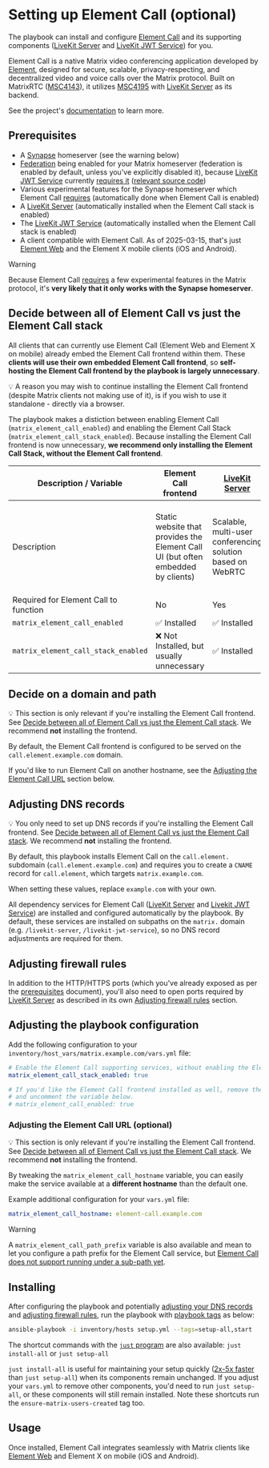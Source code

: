 <!--
SPDX-FileCopyrightText: 2024 wjbeckett
SPDX-FileCopyrightText: 2024 - 2025 Slavi Pantaleev

SPDX-License-Identifier: AGPL-3.0-or-later
-->

# Setting up Element Call (optional)

The playbook can install and configure [Element Call](https://github.com/element-hq/element-call) and its supporting components ([LiveKit Server](configuring-playbook-livekit-server.md) and [LiveKit JWT Service](configuring-playbook-livekit-jwt-service.md)) for you.

Element Call is a native Matrix video conferencing application developed by [Element](https://element.io), designed for secure, scalable, privacy-respecting, and decentralized video and voice calls over the Matrix protocol. Built on MatrixRTC ([MSC4143](https://github.com/matrix-org/matrix-spec-proposals/pull/4143)), it utilizes [MSC4195](https://github.com/hughns/matrix-spec-proposals/blob/hughns/matrixrtc-livekit/proposals/4195-matrixrtc-livekit.md) with [LiveKit Server](configuring-playbook-livekit-server.md) as its backend.

See the project's [documentation](https://github.com/element-hq/element-call) to learn more.

## Prerequisites

- A [Synapse](configuring-playbook-synapse.md) homeserver (see the warning below)
- [Federation](configuring-playbook-federation.md) being enabled for your Matrix homeserver (federation is enabled by default, unless you've explicitly disabled it), because [LiveKit JWT Service](configuring-playbook-livekit-jwt-service.md) currently [requires it](https://github.com/spantaleev/matrix-docker-ansible-deploy/pull/3562#issuecomment-2725250554) ([relevant source code](https://github.com/element-hq/lk-jwt-service/blob/f5f5374c4bdcc00a4fb13d27c0b28e20e4c62334/main.go#L135-L146))
- Various experimental features for the Synapse homeserver which Element Call [requires](https://github.com/element-hq/element-call/blob/93ae2aed9841e0b066d515c56bd4c122d2b591b2/docs/self-hosting.md#a-matrix-homeserver) (automatically done when Element Call is enabled)
- A [LiveKit Server](configuring-playbook-livekit-server.md) (automatically installed when the Element Call stack is enabled)
- The [LiveKit JWT Service](configuring-playbook-livekit-jwt-service.md) (automatically installed when the Element Call stack is enabled)
- A client compatible with Element Call. As of 2025-03-15, that's just [Element Web](configuring-playbook-client-element-web.md) and the Element X mobile clients (iOS and Android).

> [!WARNING]
>  Because Element Call [requires](https://github.com/element-hq/element-call/blob/93ae2aed9841e0b066d515c56bd4c122d2b591b2/docs/self-hosting.md#a-matrix-homeserver) a few experimental features in the Matrix protocol, it's **very likely that it only works with the Synapse homeserver**.

## Decide between all of Element Call vs just the Element Call stack

All clients that can currently use Element Call (Element Web and Element X on mobile) already embed the Element Call frontend within them.
These **clients will use their own embedded Element Call frontend**, so **self-hosting the Element Call frontend by the playbook is largely unnecessary**.

💡 A reason you may wish to continue installing the Element Call frontend (despite Matrix clients not making use of it), is if you wish to use it standalone - directly via a browser.

The playbook makes a distiction between enabling Element Call (`matrix_element_call_enabled`) and enabling the Element Call Stack (`matrix_element_call_stack_enabled`). Because installing the Element Call frontend is now unnecessary, **we recommend only installing the Element Call Stack, without the Element Call frontend**.

| Description / Variable | Element Call frontend | [LiveKit Server](configuring-playbook-livekit-server.md) | [LiveKit JWT Service](configuring-playbook-livekit-jwt-service.md) |
|------------------------|-----------------------|----------------|---------------------|
| Description | Static website that provides the Element Call UI (but often embedded by clients) | Scalable, multi-user conferencing solution based on WebRTC | A helper component that allows Element Call to integrate with LiveKit Server |
| Required for Element Call to function | No | Yes | Yes |
| `matrix_element_call_enabled` | ✅ Installed | ✅ Installed | ✅ Installed |
| `matrix_element_call_stack_enabled` | ❌ Not Installed, but usually unnecessary | ✅ Installed | ✅ Installed |


## Decide on a domain and path

💡 This section is only relevant if you're installing the Element Call frontend. See [Decide between all of Element Call vs just the Element Call stack](#decide-between-all-of-element-call-vs-just-the-element-call-stack). We recommend **not** installing the frontend.

By default, the Element Call frontend is configured to be served on the `call.element.example.com` domain.

If you'd like to run Element Call on another hostname, see the [Adjusting the Element Call URL](#adjusting-the-element-call-url-optional) section below.

## Adjusting DNS records

💡 You only need to set up DNS records if you're installing the Element Call frontend. See [Decide between all of Element Call vs just the Element Call stack](#decide-between-all-of-element-call-vs-just-the-element-call-stack). We recommend **not** installing the frontend.

By default, this playbook installs Element Call on the `call.element.` subdomain (`call.element.example.com`) and requires you to create a `CNAME` record for `call.element`, which targets `matrix.example.com`.

When setting these values, replace `example.com` with your own.

All dependency services for Element Call ([LiveKit Server](configuring-playbook-livekit-server.md) and [Livekit JWT Service](configuring-playbook-livekit-jwt-service.md)) are installed and configured automatically by the playbook. By default, these services are installed on subpaths on the `matrix.` domain (e.g. `/livekit-server`, `/livekit-jwt-service`), so no DNS record adjustments are required for them.

## Adjusting firewall rules

In addition to the HTTP/HTTPS ports (which you've already exposed as per the [prerequisites](prerequisites.md) document), you'll also need to open ports required by [LiveKit Server](configuring-playbook-livekit-server.md) as described in its own [Adjusting firewall rules](configuring-playbook-livekit-server.md#adjusting-firewall-rules) section.

## Adjusting the playbook configuration

Add the following configuration to your `inventory/host_vars/matrix.example.com/vars.yml` file:

```yaml
# Enable the Element Call supporting services, without enabling the Element Call frontend.
matrix_element_call_stack_enabled: true

# If you'd like the Element Call frontend installed as well, remove the variable definition above
# and uncomment the variable below.
# matrix_element_call_enabled: true
```

### Adjusting the Element Call URL (optional)

💡 This section is only relevant if you're installing the Element Call frontend. See [Decide between all of Element Call vs just the Element Call stack](#decide-between-all-of-element-call-vs-just-the-element-call-stack). We recommend **not** installing the frontend.

By tweaking the `matrix_element_call_hostname` variable, you can easily make the service available at a **different hostname** than the default one.

Example additional configuration for your `vars.yml` file:

```yaml
matrix_element_call_hostname: element-call.example.com
```

> [!WARNING]
> A `matrix_element_call_path_prefix` variable is also available and mean to let you configure a path prefix for the Element Call service, but [Element Call does not support running under a sub-path yet](https://github.com/element-hq/element-call/issues/3084).

## Installing

After configuring the playbook and potentially [adjusting your DNS records](#adjusting-dns-records) and [adjusting firewall rules](#adjusting-firewall-rules), run the playbook with [playbook tags](playbook-tags.md) as below:

<!-- NOTE: let this conservative command run (instead of install-all) to make it clear that failure of the command means something is clearly broken. -->
```sh
ansible-playbook -i inventory/hosts setup.yml --tags=setup-all,start
```

The shortcut commands with the [`just` program](just.md) are also available: `just install-all` or `just setup-all`

`just install-all` is useful for maintaining your setup quickly ([2x-5x faster](../CHANGELOG.md#2x-5x-performance-improvements-in-playbook-runtime) than `just setup-all`) when its components remain unchanged. If you adjust your `vars.yml` to remove other components, you'd need to run `just setup-all`, or these components will still remain installed. Note these shortcuts run the `ensure-matrix-users-created` tag too.

## Usage

Once installed, Element Call integrates seamlessly with Matrix clients like [Element Web](configuring-playbook-client-element-web.md) and Element X on mobile (iOS and Android).
